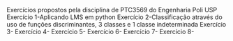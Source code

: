 Exercícios propostos pela disciplina de PTC3569 do Engenharia Poli USP
Exercício 1-Aplicando LMS em python
Exercício 2-Classificação através do uso de funções discriminantes, 3 classes e 1 classe indeterminada
Exercício 3-
Exercício 4-
Exercício 5-
Exercício 6-
Exercício 7-
Exercício 8-
